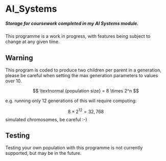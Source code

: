 # AI_Systems
##### Storage for coursework completed in my AI Systems module.

This programme is a work in progress, with features being subject to change at any given time.

## Warning

This program is coded to produce two children per parent in a generation, please be careful when setting the max generation parameters to values over 10. 

$$ 
\textnormal {population size} = 8 \times 2^n
$$ 

e.g. running only 12 generations of this will require computing: 

$$
8 \times 2^{12} = 32,768
$$
simulated chromosomes, be careful :-)

## Testing

Testing your own population with this programme is not currently supported, but may be in the future.





